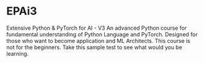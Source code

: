 # EPAi3
Extensive Python &amp; PyTorch for AI - V3 An advanced Python course for fundamental understanding of Python Language and PyTorch. Designed for those who want to become application and ML Architects.  This course is not for the beginners. Take this sample test to see what would you be learning.
